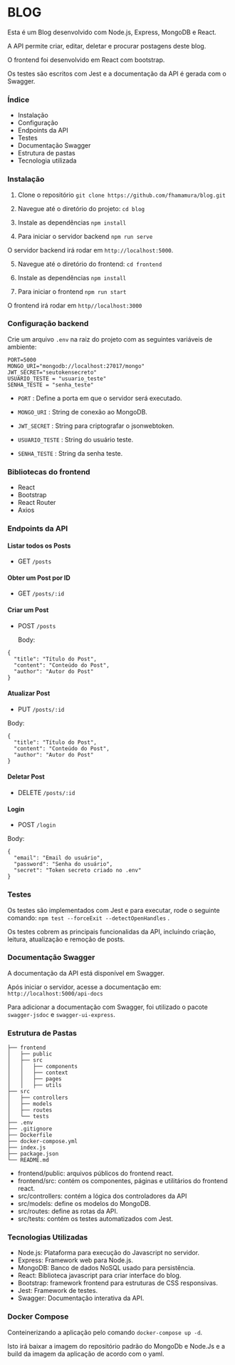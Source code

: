 # BLOG

Esta é um Blog desenvolvido com Node.js, Express, MongoDB e React.

A API permite criar, editar, deletar e procurar postagens deste blog.

O frontend foi desenvolvido em React com bootstrap.

Os testes são escritos com Jest e a documentação da API é gerada com o Swagger.

### Índice

-   Instalação
-   Configuração
-   Endpoints da API
-   Testes
-   Documentação Swagger
-   Estrutura de pastas
-   Tecnologia utilizada

### Instalação

1. Clone o repositório `git clone https://github.com/fhamamura/blog.git`

2. Navegue até o diretório do projeto: `cd blog`

3. Instale as dependências `npm install`

4. Para iniciar o servidor backend `npm run serve`

O servidor backend irá rodar em `http://localhost:5000`.

5. Navegue até o diretório do frontend: `cd frontend`

6. Instale as dependências `npm install`

7. Para iniciar o frontend `npm run start`

O frontend irá rodar em `http//localhost:3000`

### Configuração backend

Crie um arquivo `.env` na raiz do projeto com as seguintes variáveis de ambiente:

```
PORT=5000
MONGO_URI="mongodb://localhost:27017/mongo"
JWT_SECRET="seutokensecreto"
USUARIO_TESTE = "usuario_teste"
SENHA_TESTE = "senha_teste"
```

-   `PORT` : Define a porta em que o servidor será executado.

-   `MONGO_URI` : String de conexão ao MongoDB.

-   `JWT_SECRET` : String para criptografar o jsonwebtoken.

-   `USUARIO_TESTE` : String do usuário teste.

-   `SENHA_TESTE` : String da senha teste.

### Bibliotecas do frontend

-   React
-   Bootstrap
-   React Router
-   Axios

### Endpoints da API

#### Listar todos os Posts

-   GET `/posts`

#### Obter um Post por ID

-   GET `/posts/:id`

#### Criar um Post

-   POST `/posts`

    Body:

```
{
  "title": "Título do Post",
  "content": "Conteúdo do Post",
  "author": "Autor do Post"
}
```

#### Atualizar Post

-   PUT `/posts/:id`

Body:

```
{
  "title": "Título do Post",
  "content": "Conteúdo do Post",
  "author": "Autor do Post"
}
```

#### Deletar Post

-   DELETE `/posts/:id`

#### Login

-   POST `/login`

Body:

```
{
  "email": "Email do usuário",
  "password": "Senha do usuário",
  "secret": "Token secreto criado no .env"
}
```

### Testes

Os testes são implementados com Jest e para executar, rode o seguinte comando: `npm test --forceExit --detectOpenHandles` .

Os testes cobrem as principais funcionalidas da API, incluíndo criação, leitura, atualização e remoção de posts.

### Documentação Swagger

A documentação da API está disponível em Swagger.

Após iniciar o servidor, acesse a documentação em: `http://localhost:5000/api-docs`

Para adicionar a documentação com Swagger, foi utilizado o pacote `swagger-jsdoc` e `swagger-ui-express`.

### Estrutura de Pastas

```
├── frontend
│   ├── public
│   ├── src
│   │   ├── components
│   │   ├── context
│   │   ├── pages
│   │   ├── utils
├── src
│   ├── controllers
│   ├── models
│   ├── routes
│   └── tests
├── .env
├── .gitignore
├── Dockerfile
├── docker-compose.yml
├── index.js
├── package.json
└── README.md
```

-   frontend/public: arquivos públicos do frontend react.
-   frontend/src: contém os componentes, páginas e utilitários do frontend react.
-   src/controllers: contém a lógica dos controladores da API
-   src/models: define os modelos do MongoDB.
-   src/routes: define as rotas da API.
-   src/tests: contém os testes automatizados com Jest.

### Tecnologias Utilizadas

-   Node.js: Plataforma para execução do Javascript no servidor.
-   Express: Framework web para Node.js.
-   MongoDB: Banco de dados NoSQL usado para persistência.
-   React: Biblioteca javascript para criar interface do blog.
-   Bootstrap: framework frontend para estruturas de CSS responsivas.
-   Jest: Framework de testes.
-   Swagger: Documentação interativa da API.

### Docker Compose

Conteinerizando a aplicação pelo comando `docker-compose up -d`.

Isto irá baixar a imagem do repositório padrão do MongoDb e Node.Js e a build da imagem da aplicação de acordo com o yaml.
